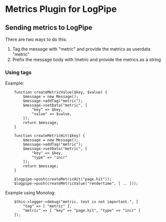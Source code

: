 Metrics Plugin for LogPipe
==========================



## Sending metrics to LogPipe

There are two ways to do this:

 1. Tag the message with "metric" and provide the metrics as userdata "metric"
 2. Prefix the message body with !metric and provide the metrics as a string
 
 
### Using tags

Example:

        function createMetricValue($key, $value) {
            $message = new Message();
            $message->addTag("metric");
            $message->setData("metric", [
                "key" => $key,
                "value" => $value,
            ]);
            return $message;
        }
        
        function createMetricHit($key) {
            $message = new Message();
            $message->addTag("metric");
            $message->setData("metric", [
                "key" => $key,
                "type" => "incr"
            ]);
            return $message;
        }
        
        $logpipe->push(createMetricHit("page.hit"));
        $logpipe->push(createMetricValue("rendertime", [ .. ]));

Example using Monolog:

        $this->logger->debug("metric. text is not important.", [
            "tag" => [ "metric" ],
            "metric" => [ "key" => "page.hit", "type" => "incr" ]
        ]);

